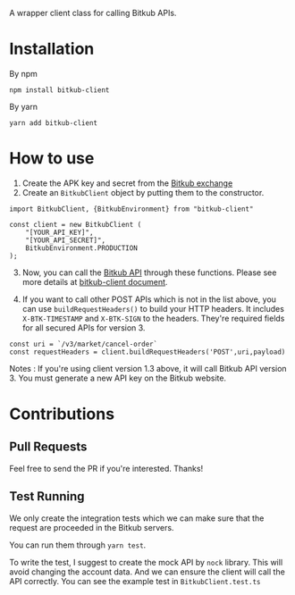 A wrapper client class for calling Bitkub APIs.

# Installation

By npm

```
npm install bitkub-client
```

By yarn

```
yarn add bitkub-client
```

# How to use

1. Create the APK key and secret from the [Bitkub exchange](https://www.bitkub.com/publicapi)
2. Create an `BitkubClient` object by putting them to the constructor.

```
import BitkubClient, {BitkubEnvironment} from "bitkub-client"

const client = new BitkubClient (
    "[YOUR_API_KEY]",
    "[YOUR_API_SECRET]",
    BitkubEnvironment.PRODUCTION
);
```

3. Now, you can call the [Bitkub API](https://github.com/bitkub/bitkub-official-api-docs/blob/master/restful-api.md) through these functions. Please see more details at [bitkub-client document](https://xsodus-bitkub-client.netlify.app).

4. If you want to call other POST APIs which is not in the list above, you can use `buildRequestHeaders()` to build your HTTP headers. It includes `X-BTK-TIMESTAMP` and `X-BTK-SIGN` to the headers. They're required fields for all secured APIs for version 3.

```
const uri = `/v3/market/cancel-order`
const requestHeaders = client.buildRequestHeaders('POST',uri,payload)
```

Notes : If you're using client version 1.3 above, it will call Bitkub API version 3.  You must generate a new API key on the Bitkub website.
# Contributions

## Pull Requests

Feel free to send the PR if you're interested. Thanks!

## Test Running

We only create the integration tests which we can make sure that the request are proceeded in the Bitkub servers.

You can run them through `yarn test`.

To write the test, I suggest to create the mock API by `nock` library. This will avoid changing the account data. And we can ensure the client will call the API correctly. You can see the example test in `BitkubClient.test.ts`
